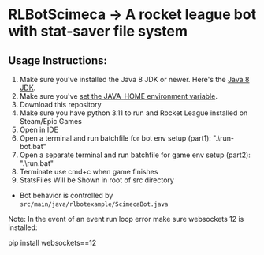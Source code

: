 # RLBotScimeca -> A rocket league bot with stat-saver file system

## Usage Instructions:

1. Make sure you've installed the Java 8 JDK or newer. Here's the [Java 8 JDK](https://www.oracle.com/technetwork/java/javase/downloads/jdk8-downloads-2133151.html).
1. Make sure you've [set the JAVA_HOME environment variable](https://javatutorial.net/set-java-home-windows-10).
1. Download this repository
1. Make sure you have python 3.11 to run and Rocket League installed on Steam/Epic Games
1. Open in IDE
1. Open a terminal and run batchfile for bot env setup (part1): ".\run-bot.bat"
1. Open a separate terminal and run batchfile for game env setup (part2): ".\run.bat"
1. Terminate use cmd+c when game finishes
1. StatsFiles Will be Shown in root of src directory

- Bot behavior is controlled by `src/main/java/rlbotexample/ScimecaBot.java`

Note: In the event of an event run loop error make sure websockets 12 is installed:


pip install websockets==12
